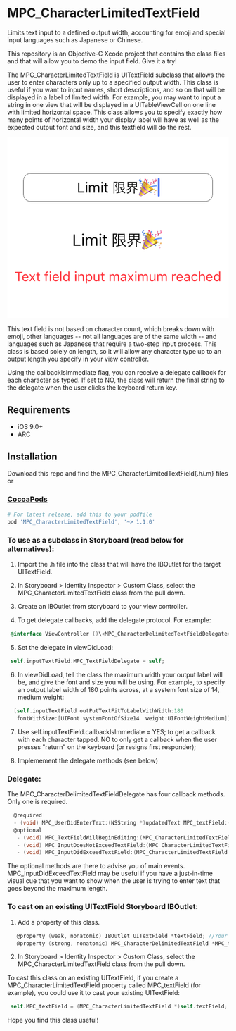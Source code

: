 # MPC_CharacterLimitedTextField
Limits text input to a defined output width, accounting for emoji and special input languages such as Japanese or Chinese.

This repository is an Objective-C Xcode project that contains the class files and that will allow you to demo the input field. Give it a try!

The MPC_CharacterLimitedTextField is UITextField subclass that allows the user to enter characters only up to a specified output width. This class is useful if you want to input names, short descriptions, and so on that will be displayed in a label of limited width. For example, you may want to input a string in one view that will be displayed in a UITableViewCell on one line with limited horizontal space. This class allows you to specify exactly how many points of horizontal width your display label will have as well as the expected output font and size, and this textfield will do the rest. 

![Text Limited](https://github.com/fareast555/MPC_CharacterLimitedTextField/blob/master/textLimited.png)

This text field is not based on character count, which breaks down with emoji, other languages -- not all languages are of the same width -- and languages such as Japanese that require a two-step input process. This class is based solely on length, so it will allow any character type up to an output length you specify in your view controller.

Using the callbackIsImmediate flag, you can receive a delegate callback for each character as typed. If set to NO, the class will return the final string to the delegate when the user clicks the keyboard return key.


## Requirements

* iOS 9.0+
* ARC

## Installation

Download this repo and find the MPC_CharacterLimitedTextField{.h/.m} files or

### [CocoaPods](https://cocoapods.org/)

````ruby
# For latest release, add this to your podfile
pod 'MPC_CharacterLimitedTextField', '~> 1.1.0'
````

<h3>To use as a subclass in Storyboard (read below for alternatives):</h3>


1. Import the .h file into the class that will have the IBOutlet for the target UITextField.

2. In Storyboard > Identity Inspector > Custom Class, select the MPC_CharacterLimitedTextField class from the pull down. 

3. Create an IBOutlet from storyboard to your view controller.

4. To get delegate callbacks, add the delegate protocol. For example:
  ```objectivec
   @interface ViewController ()\<MPC_CharacterDelimitedTextFieldDelegate>
``` 

5. Set the delegate in viewDidLoad:
  ```objectivec
   self.inputTextField.MPC_TextFieldDelegate = self;
```

6. In viewDidLoad, tell the class the maximum width your output label will be, and give the font and size you will be using. For example, to specify an output label width of 180 points across, at a system font size of 14, medium weight: 
 ```objectivec
   [self.inputTextField outPutTextFitToLabelWithWidth:180 
    fontWithSize:[UIFont systemFontOfSize14  weight:UIFontWeightMedium]];
```

7. Use self.inputTextField.callbackIsImmediate = YES; to get a callback with each character tapped. NO to only get a callback when the user presses "return" on the keyboard (or resigns first responder);

8. Implemement the delegate methods (see below)


<h3>Delegate:</h3>
The MPC_CharacterDelimitedTextFieldDelegate has four callback methods. Only one is required.

 ```objectivec
   @required
   - (void) MPC_UserDidEnterText:(NSString *)updatedText MPC_textField:(MPC_CharacterLimitedTextField *)MPC_textField;
   @optional
    - (void) MPC_TextFieldWillBeginEditing:(MPC_CharacterLimitedTextField *)MPC_textField;
    - (void) MPC_InputDoesNotExceedTextField:(MPC_CharacterLimitedTextField *)MPC_textField;
    - (void) MPC_InputDidExceedTextField:(MPC_CharacterLimitedTextField *)MPC_textField;
```


The optional methods are there to advise you of main events. MPC_InputDidExceedTextField may be useful if you have a just-in-time visual cue that you want to show when the user is trying to enter text that goes beyond the maximum length. 

<h3>To cast on an existing UITextField Storyboard IBOutlet:</h3>

1. Add a property of this class. 
 ```objectivec
    @property (weak, nonatomic) IBOutlet UITextField *textField; //Your existing text field
    @property (strong, nonatomic) MPC_CharacterDelimitedTextField *MPC_textField;
```

2. In Storyboard > Identity Inspector > Custom Class, select the MPC_CharacterLimitedTextField class from the pull down.

To cast this class on an existing UITextField, if you create a MPC_CharacterLimitedTextField property called MPC_textField (for example), you could use it to cast your existing UITextField: 
 ```objectivec
  self.MPC_textField = (MPC_CharacterLimitedTextField *)self.textField;
```


Hope you find this class useful!
